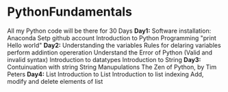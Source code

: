 # PythonFundamentals
All my Python code will be there for 30 Days
**Day1:**
  Software installation: Anaconda
  Setp github account
  Introduction to Python Programming "print Hello world"
**Day2:**
  Understanding the variables
  Rules for delaring variables
  perform addintion opereration
  Understand the Error of Python (Valid and invalid syntax)
  Introduction to datatypes
  Introduction to String
**Day3:**
  Contuinuation with string
  String Manupulations 
  The Zen of Python, by Tim Peters
**Day4:** List
  Introduction to List
  Introduction to list indexing
  Add, modify and delete elements of list
